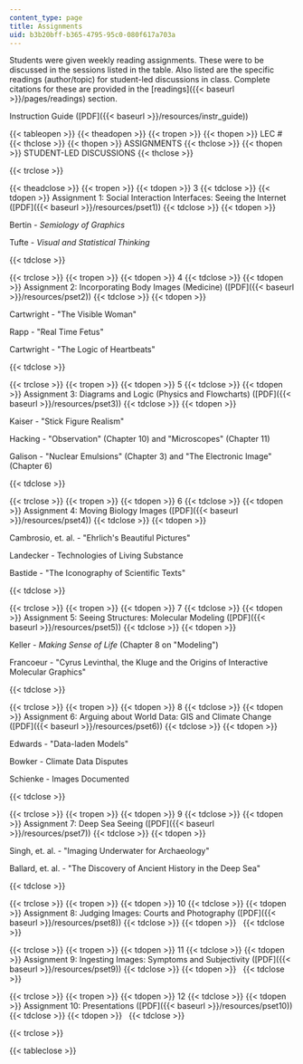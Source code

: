 ```yaml
---
content_type: page
title: Assignments
uid: b3b20bff-b365-4795-95c0-080f617a703a
---
```


Students were given weekly reading assignments. These were to be discussed in the sessions listed in the table. Also listed are the specific readings (author/topic) for student-led discussions in class. Complete citations for these are provided in the [readings]({{< baseurl >}}/pages/readings) section.

Instruction Guide ([PDF]({{< baseurl >}}/resources/instr_guide))

{{< tableopen >}}
{{< theadopen >}}
{{< tropen >}}
{{< thopen >}}
LEC #
{{< thclose >}}
{{< thopen >}}
ASSIGNMENTS
{{< thclose >}}
{{< thopen >}}
STUDENT-LED DISCUSSIONS
{{< thclose >}}

{{< trclose >}}

{{< theadclose >}}
{{< tropen >}}
{{< tdopen >}}
3
{{< tdclose >}}
{{< tdopen >}}
Assignment 1: Social Interaction Interfaces: Seeing the Internet ([PDF]({{< baseurl >}}/resources/pset1))
{{< tdclose >}}
{{< tdopen >}}


Bertin - _Semiology of Graphics_

Tufte - _Visual and Statistical Thinking_


{{< tdclose >}}

{{< trclose >}}
{{< tropen >}}
{{< tdopen >}}
4
{{< tdclose >}}
{{< tdopen >}}
Assignment 2: Incorporating Body Images (Medicine) ([PDF]({{< baseurl >}}/resources/pset2))
{{< tdclose >}}
{{< tdopen >}}


Cartwright - "The Visible Woman"

Rapp - "Real Time Fetus"

Cartwright - "The Logic of Heartbeats"


{{< tdclose >}}

{{< trclose >}}
{{< tropen >}}
{{< tdopen >}}
5
{{< tdclose >}}
{{< tdopen >}}
Assignment 3: Diagrams and Logic (Physics and Flowcharts) ([PDF]({{< baseurl >}}/resources/pset3))
{{< tdclose >}}
{{< tdopen >}}


Kaiser - "Stick Figure Realism"

Hacking - "Observation" (Chapter 10) and "Microscopes" (Chapter 11)

Galison - "Nuclear Emulsions" (Chapter 3) and "The Electronic Image" (Chapter 6)


{{< tdclose >}}

{{< trclose >}}
{{< tropen >}}
{{< tdopen >}}
6
{{< tdclose >}}
{{< tdopen >}}
Assignment 4: Moving Biology Images ([PDF]({{< baseurl >}}/resources/pset4))
{{< tdclose >}}
{{< tdopen >}}


Cambrosio, et. al. - "Ehrlich's Beautiful Pictures"

Landecker - Technologies of Living Substance

Bastide - "The Iconography of Scientific Texts"


{{< tdclose >}}

{{< trclose >}}
{{< tropen >}}
{{< tdopen >}}
7
{{< tdclose >}}
{{< tdopen >}}
Assignment 5: Seeing Structures: Molecular Modeling ([PDF]({{< baseurl >}}/resources/pset5))
{{< tdclose >}}
{{< tdopen >}}


Keller - _Making Sense of Life_ (Chapter 8 on "Modeling")

Francoeur - "Cyrus Levinthal, the Kluge and the Origins of Interactive Molecular Graphics"


{{< tdclose >}}

{{< trclose >}}
{{< tropen >}}
{{< tdopen >}}
8
{{< tdclose >}}
{{< tdopen >}}
Assignment 6: Arguing about World Data: GIS and Climate Change ([PDF]({{< baseurl >}}/resources/pset6))
{{< tdclose >}}
{{< tdopen >}}


Edwards - "Data-laden Models"

Bowker - Climate Data Disputes

Schienke - Images Documented


{{< tdclose >}}

{{< trclose >}}
{{< tropen >}}
{{< tdopen >}}
9
{{< tdclose >}}
{{< tdopen >}}
Assignment 7: Deep Sea Seeing ([PDF]({{< baseurl >}}/resources/pset7))
{{< tdclose >}}
{{< tdopen >}}


Singh, et. al. - "Imaging Underwater for Archaeology"

Ballard, et. al. - "The Discovery of Ancient History in the Deep Sea"


{{< tdclose >}}

{{< trclose >}}
{{< tropen >}}
{{< tdopen >}}
10
{{< tdclose >}}
{{< tdopen >}}
Assignment 8: Judging Images: Courts and Photography ([PDF]({{< baseurl >}}/resources/pset8))
{{< tdclose >}}
{{< tdopen >}}
 
{{< tdclose >}}

{{< trclose >}}
{{< tropen >}}
{{< tdopen >}}
11
{{< tdclose >}}
{{< tdopen >}}
Assignment 9: Ingesting Images: Symptoms and Subjectivity ([PDF]({{< baseurl >}}/resources/pset9))
{{< tdclose >}}
{{< tdopen >}}
 
{{< tdclose >}}

{{< trclose >}}
{{< tropen >}}
{{< tdopen >}}
12
{{< tdclose >}}
{{< tdopen >}}
Assignment 10: Presentations ([PDF]({{< baseurl >}}/resources/pset10))
{{< tdclose >}}
{{< tdopen >}}
 
{{< tdclose >}}

{{< trclose >}}

{{< tableclose >}}